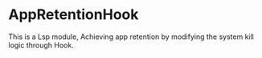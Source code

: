 # AppRetentionHook
This is a Lsp module, Achieving app retention by modifying the system kill logic through Hook.

